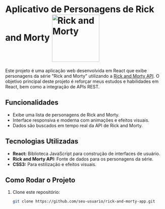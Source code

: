 # Aplicativo de Personagens de Rick and Morty <img src="https://github.com/user-attachments/assets/8ae88ce4-e0eb-4307-90fd-598326213ad1" alt="Rick and Morty" style="width: 150px; vertical-align: middle;"/> 


Este projeto é uma aplicação web desenvolvida em React que exibe personagens da série "Rick and Morty" utilizando a [Rick and Morty API](https://rickandmortyapi.com/). O objetivo principal deste projeto é reforçar meus estudos e habilidades em React, bem como a integração de APIs REST.

## Funcionalidades

- Exibe uma lista de personagens de Rick and Morty.
- Interface responsiva e moderna com animações e efeitos visuais.
- Dados são buscados em tempo real da API de Rick and Morty.

## Tecnologias Utilizadas

- **React:** Biblioteca JavaScript para construção de interfaces de usuário.
- **Rick and Morty API:** Fonte de dados para os personagens da série.
- **CSS3:** Para estilização e efeitos visuais.

## Como Rodar o Projeto

1. Clone este repositório:
   ```bash
   git clone https://github.com/seu-usuario/rick-and-morty-app.git
